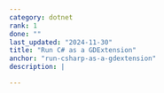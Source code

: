 ```yaml
---
category: dotnet
rank: 1
done: ""
last_updated: "2024-11-30"
title: "Run C# as a GDExtension"
anchor: "run-csharp-as-a-gdextension"
description: |

---
```

